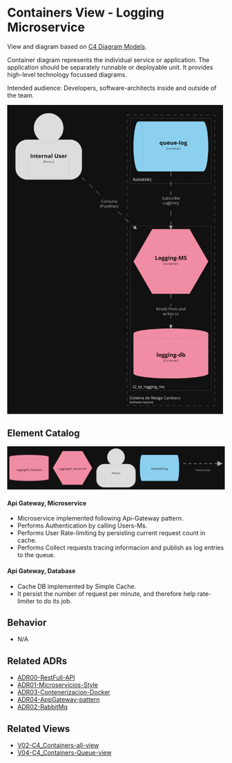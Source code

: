 # Containers View - Logging Microservice
View and diagram based on [C4 Diagram Models](https://c4model.com/).

Container diagram represents the individual service or application. The application should be separately runnable or deployable unit. It provides high-level technology focussed diagrams.

Intended audience: Developers, software-architects inside and outside of the team.

<img src="../diagrams/dark/structurizr-1-Containers_loggingMs.png" alt="drawing" width="500"/>

## Element Catalog 

<img src="../diagrams/dark/structurizr-1-Containers_loggingMs-key.png" alt="drawing" width="700"/>

#### Api Gateway, Microservice
- Microservice implemented following Api-Gateway pattern.
- Performs Authentication by calling Users-Ms.
- Performs User Rate-limiting by persisting current request count in cache.
- Performs Collect requests tracing informacion and publish as log entries to the queue.

#### Api Gateway, Database
- Cache DB implemented by Simple Cache.
- It persist the number of request per minute, and therefore help rate-limiter to do its job.

## Behavior
- N/A
 
## Related ADRs 
- [ADR00-RestFull-API](/documentation/architecture/ADRs/ADR00-RestFull-API.md)
- [ADR01-Microservicios-Style](/documentation/architecture/ADRs/ADR01-Microservicios-Style.md)
- [ADR03-Contenerizacion-Docker](/documentation/architecture/ADRs/ADR03-Contenerizacion-Docker.md)
- [ADR04-AppGateway-pattern](/documentation/architecture/ADRs/ADR04-AppGateway-pattern.md.md)
- [ADR02-RabbitMq](/documentation/architecture/ADRs/ADR02-RabbitMq.md)

## Related Views
- [V02-C4_Containers-all-view](./V02-C4_Containers-all-view.md)
- [V04-C4_Containers-Queue-view](./V04-C4_Containers-Queue-view.md)
